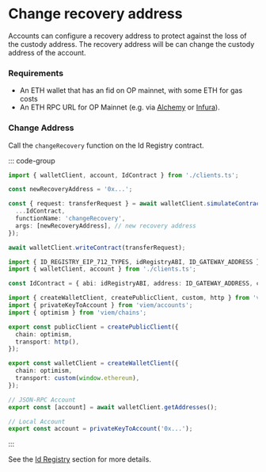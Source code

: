 # Change recovery address

Accounts can configure a recovery address to protect against the loss of the custody address. The recovery address will be can change the custody address of the account.

### Requirements

- An ETH wallet that has an fid on OP mainnet, with some ETH for gas costs
- An ETH RPC URL for OP Mainnet (e.g. via [Alchemy](https://www.alchemy.com/)
  or [Infura](https://www.infura.io/)).

### Change Address

Call the `changeRecovery` function on the Id Registry contract.

::: code-group

```ts [@farcaster/hub-web]
import { walletClient, account, IdContract } from './clients.ts';

const newRecoveryAddress = '0x...';

const { request: transferRequest } = await walletClient.simulateContract({
  ...IdContract,
  functionName: 'changeRecovery',
  args: [newRecoveryAddress], // new recovery address
});

await walletClient.writeContract(transferRequest);
```

```ts [clients.ts]
import { ID_REGISTRY_EIP_712_TYPES, idRegistryABI, ID_GATEWAY_ADDRESS } from '@farcaster/hub-web';
import { walletClient, account } from './clients.ts';

const IdContract = { abi: idRegistryABI, address: ID_GATEWAY_ADDRESS, chain: optimism };

import { createWalletClient, createPublicClient, custom, http } from 'viem';
import { privateKeyToAccount } from 'viem/accounts';
import { optimism } from 'viem/chains';

export const publicClient = createPublicClient({
  chain: optimism,
  transport: http(),
});

export const walletClient = createWalletClient({
  chain: optimism,
  transport: custom(window.ethereum),
});

// JSON-RPC Account
export const [account] = await walletClient.getAddresses();

// Local Account
export const account = privateKeyToAccount('0x...');
```

:::

See the [Id Registry](/reference/contracts/reference/id-registry#transfer) section for more
details.
